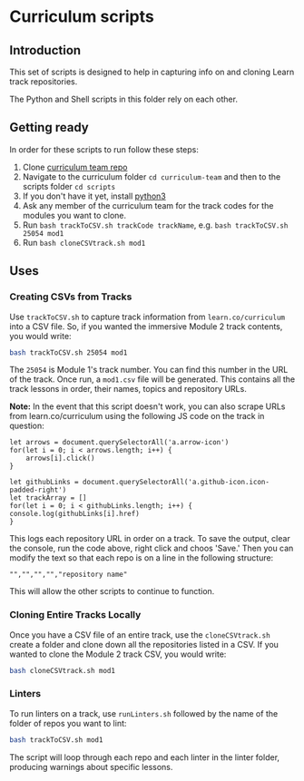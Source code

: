 # Curriculum scripts

## Introduction

This set of scripts is designed to help in capturing info on and cloning Learn
track repositories.

The Python and Shell scripts in this folder rely on each other.

## Getting ready
In order for these scripts to run follow these steps:
1. Clone [curriculum team repo](https://github.com/learn-co-curriculum/curriculum-team)
2. Navigate to the curriculum folder `cd curriculum-team` and then to the scripts folder `cd scripts`
3. If you don't have it yet, install [python3](https://programwithus.com/learn-to-code/install-python3-mac/) 
4. Ask any member of the curriculum team for the track codes for the modules you want to clone.
5. Run `bash trackToCSV.sh trackCode trackName`, e.g. `bash trackToCSV.sh 25054 mod1`
6. Run `bash cloneCSVtrack.sh mod1`


## Uses

### Creating CSVs from Tracks

Use `trackToCSV.sh` to capture track information from `learn.co/curriculum`
into a CSV file. So, if you wanted the immersive Module 2 track contents,
you would write:

```bash
bash trackToCSV.sh 25054 mod1
```

The `25054` is Module 1's track number. You can find this number in the URL of
the track. Once run, a `mod1.csv` file will be generated. This contains all
the track lessons in order, their names, topics and repository URLs.

**Note:** In the event that this script doesn't work, you can also scrape URLs
from learn.co/curriculum using the following JS code on the track in question:

```
let arrows = document.querySelectorAll('a.arrow-icon')
for(let i = 0; i < arrows.length; i++) {
	arrows[i].click()
}

let githubLinks = document.querySelectorAll('a.github-icon.icon-padded-right')
let trackArray = []
for(let i = 0; i < githubLinks.length; i++) {
console.log(githubLinks[i].href)
}
```

This logs each repository URL in order on a track. To save the output, clear the
console, run the code above, right click and choos 'Save.' Then you can
modify the text so that each repo is on a line in the following structure:

```
"","","","","repository name"
```

This will allow the other scripts to continue to function.

### Cloning Entire Tracks Locally

Once you have a CSV file of an entire track, use the `cloneCSVtrack.sh` create
a folder and clone down all the repositories listed in a CSV. If you wanted to
clone the Module 2 track CSV, you would write:

```bash
bash cloneCSVtrack.sh mod1
```

### Linters

To run linters on a track, use `runLinters.sh` followed by the name of the folder
of repos you want to lint:

```bash
bash trackToCSV.sh mod1
```

The script will loop through each repo and each linter in the linter folder, producing
warnings about specific lessons.
